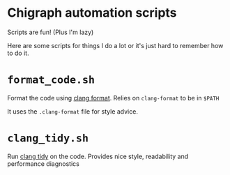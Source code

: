 # Chigraph automation scripts
Scripts are fun! (Plus I'm lazy)

Here are some scripts for things I do a lot or it's just hard to remember how to do it.

# `format_code.sh`
Format the code using [clang format](http://clang.llvm.org/docs/ClangFormat.html). Relies on `clang-format` to be in `$PATH`

It uses the `.clang-format` file for style advice.

# `clang_tidy.sh`
Run [clang tidy](http://clang.llvm.org/docs/ClangTidy.html) on the code. Provides nice style, readability and performance diagnostics

